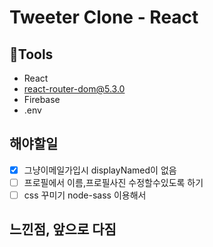 # Tweeter Clone - React

## 🔨Tools

- React
- react-router-dom@5.3.0
- Firebase
- .env

## 해야할일

- [x] 그냥이메일가입시 displayNamed이 없음
- [ ] 프로필에서 이름,프로필사진 수정할수있도록 하기
- [ ] css 꾸미기 node-sass 이용해서

## 느낀점, 앞으로 다짐
